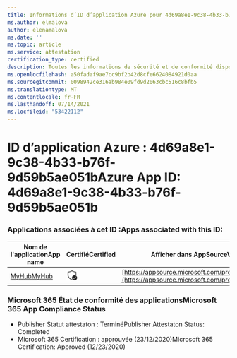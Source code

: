 ```yaml
---
title: Informations d’ID d’application Azure pour 4d69a8e1-9c38-4b33-b76f-9d59b5ae051b
ms.author: elmalova
author: elenamalova
ms.date: ''
ms.topic: article
ms.service: attestation
certification_type: certified
description: Toutes les informations de sécurité et de conformité disponibles pour 4d69a8e1-9c38-4b33-b76f-9d59b5ae051b.
ms.openlocfilehash: a50fadaf9ae7cc9bf2b42d8cfe6624084921d0aa
ms.sourcegitcommit: 0098942ce316ab984e09fd9d2063cbc516c8bfb5
ms.translationtype: MT
ms.contentlocale: fr-FR
ms.lasthandoff: 07/14/2021
ms.locfileid: "53422112"
---
```

# <a name="azure-app-id-4d69a8e1-9c38-4b33-b76f-9d59b5ae051b"></a><span data-ttu-id="bc8c3-103">ID d’application Azure : 4d69a8e1-9c38-4b33-b76f-9d59b5ae051b</span><span class="sxs-lookup"><span data-stu-id="bc8c3-103">Azure App ID: 4d69a8e1-9c38-4b33-b76f-9d59b5ae051b</span></span>


### <a name="apps-associated-with-this-id"></a><span data-ttu-id="bc8c3-104">Applications associées à cet ID :</span><span class="sxs-lookup"><span data-stu-id="bc8c3-104">Apps associated with this ID:</span></span>
| <span data-ttu-id="bc8c3-105">**Nom de l'application**</span><span class="sxs-lookup"><span data-stu-id="bc8c3-105">**App name**</span></span> | <span data-ttu-id="bc8c3-106">**Certifié**</span><span class="sxs-lookup"><span data-stu-id="bc8c3-106">**Certified**</span></span> | <span data-ttu-id="bc8c3-107">**Afficher dans AppSource**</span><span class="sxs-lookup"><span data-stu-id="bc8c3-107">**View in AppSource**</span></span> |
|-|-|-|
| [<span data-ttu-id="bc8c3-108">MyHub</span><span class="sxs-lookup"><span data-stu-id="bc8c3-108">MyHub</span></span>](https://docs.microsoft.com/en-us/microsoft-365-app-certification/forward/WA200000726) | <img alt="Certified application badge" src="../media/certified-badge.png" height="25" width="25" /> | [https://appsource.microsoft.com/product/office/WA200000726](https://appsource.microsoft.com/product/office/WA200000726) |

### <a name="microsoft-365-app-compliance-status"></a><span data-ttu-id="bc8c3-109">Microsoft 365 État de conformité des applications</span><span class="sxs-lookup"><span data-stu-id="bc8c3-109">Microsoft 365 App Compliance Status</span></span>
- <span data-ttu-id="bc8c3-110">Publisher Statut attestaton : Terminé</span><span class="sxs-lookup"><span data-stu-id="bc8c3-110">Publisher Attestaton Status: Completed</span></span>
- <span data-ttu-id="bc8c3-111">Microsoft 365 Certification : approuvée (23/12/2020)</span><span class="sxs-lookup"><span data-stu-id="bc8c3-111">Microsoft 365 Certification: Approved (12/23/2020)</span></span>
